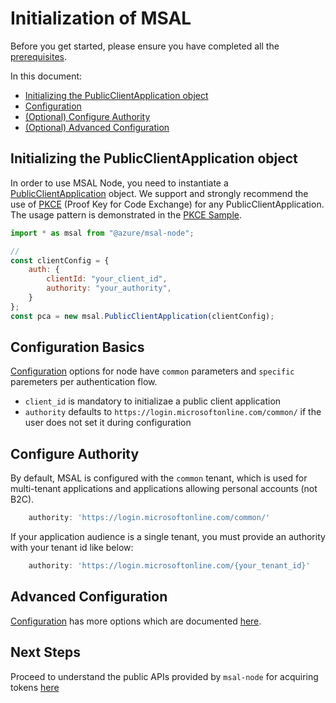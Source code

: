 # Initialization of MSAL

Before you get started, please ensure you have completed all the [prerequisites](../README.md#prerequisites).

In this document:
- [Initializing the PublicClientApplication object](#initializing-the-publicclientapplication-object)
- [Configuration](#configuration_basics)
- [(Optional) Configure Authority](#optional-configure-authority)
- [(Optional) Advanced Configuration](#advanced-configuration)

## Initializing the PublicClientApplication object

In order to use MSAL Node, you need to instantiate a [PublicClientApplication](https://azuread.github.io/microsoft-authentication-library-for-js/ref/msal-node/classes/_src_client_publicclientapplication_.publicclientapplication.html) object. We support and strongly recommend the use of [PKCE](https://tools.ietf.org/html/rfc7636#section-6.2) (Proof Key for Code Exchange) for any PublicClientApplication. The usage pattern is demonstrated in the [PKCE Sample](https://github.com/AzureAD/microsoft-authentication-library-for-js/tree/dev/samples/msal-node-samples/standalone-samples/auth-code-pkce).

```javascript
import * as msal from "@azure/msal-node";

//
const clientConfig = {
    auth: {
        clientId: "your_client_id",
        authority: "your_authority",
    }
};
const pca = new msal.PublicClientApplication(clientConfig);
```

## Configuration Basics

[Configuration](https://azuread.github.io/microsoft-authentication-library-for-js/ref/msal-node/modules/_src_config_configuration_.html#configuration) options for node have `common` parameters and `specific` paremeters per authentication flow.

- `client_id` is mandatory to initializae a public client application
- `authority` defaults to `https://login.microsoftonline.com/common/` if the user does not set it during configuration

## Configure Authority

By default, MSAL is configured with the `common` tenant, which is used for multi-tenant applications and applications allowing personal accounts (not B2C).
```javascript
    authority: 'https://login.microsoftonline.com/common/'
```

If your application audience is a single tenant, you must provide an authority with your tenant id like below:
```javascript
    authority: 'https://login.microsoftonline.com/{your_tenant_id}'
```

## Advanced Configuration
[Configuration](https://azuread.github.io/microsoft-authentication-library-for-js/ref/msal-node/modules/_src_config_configuration_.html#configuration) has more options which are documented [here](./configuration.md).

## Next Steps
Proceed to understand the public APIs provided by `msal-node` for acquiring tokens [here](../../msal-common/docs/request.md)
